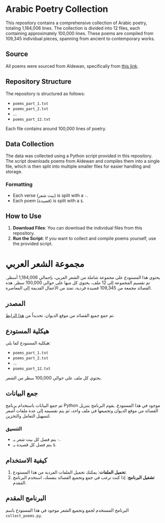 # Arabic Poetry Collection

This repository contains a comprehensive collection of Arabic poetry, totaling 1,184,006 lines. The collection is divided into 12 files, each containing approximately 100,000 lines. These poems are compiled from 109,345 individual pieces, spanning from ancient to contemporary works.

## Source

All poems were sourced from Aldewan, specifically from [this link](https://www.aldiwan.net/Type-%D8%B9%D9%85%D9%88%D8%AF%D9%8A%D9%87).

## Repository Structure

The repository is structured as follows:
- `poems_part_1.txt`
- `poems_part_2.txt`
- ...
- `poems_part_12.txt`

Each file contains around 100,000 lines of poetry.

## Data Collection

The data was collected using a Python script provided in this repository. The script downloads poems from Aldewan and compiles them into a single file, which is then split into multiple smaller files for easier handling and storage.

### Formatting

- Each verse (بيت شعر) is split with a `-`.
- Each poem (قصيدة) is split with a `$`.

## How to Use

1. **Download Files**: You can download the individual files from this repository.
2. **Run the Script**: If you want to collect and compile poems yourself, use the provided script.



# مجموعة الشعر العربي

يحتوي هذا المستودع على مجموعة شاملة من الشعر العربي، بإجمالي 1,184,006 أسطر. تم تقسيم المجموعة إلى 12 ملف، يحتوي كل منها على حوالي 100,000 سطر. هذه القصائد مجمعة من 109,345 قصيدة فردية، تمتد من الأعمال القديمة إلى المعاصرة.

## المصدر

تم جمع جميع القصائد من موقع الديوان، تحديداً من [هذا الرابط](https://www.aldiwan.net/Type-%D8%B9%D9%85%D9%88%D8%AF%D9%8A%D9%87).

## هيكلية المستودع

هيكلية المستودع كما يلي:
- `poems_part_1.txt`
- `poems_part_2.txt`
- ...
- `poems_part_12.txt`

يحتوي كل ملف على حوالي 100,000 سطر من الشعر.

## جمع البيانات

تم جمع البيانات باستخدام برنامج Python موجود في هذا المستودع. يقوم البرنامج بتنزيل القصائد من موقع الديوان وتجميعها في ملف واحد، ثم يتم تقسيمه إلى عدة ملفات أصغر لتسهيل التعامل والتخزين.

### التنسيق

- يتم فصل كل بيت شعر بـ `-`.
- يتم فصل كل قصيدة بـ `$`.

## كيفية الاستخدام

1. **تحميل الملفات**: يمكنك تحميل الملفات الفردية من هذا المستودع.
2. **تشغيل البرنامج**: إذا كنت ترغب في جمع وتجميع القصائد بنفسك، استخدم البرنامج المقدم.

## البرنامج المقدم

البرنامج المستخدم لجمع وتجميع الشعر موجود في هذا المستودع باسم `collect_poems.py`.


